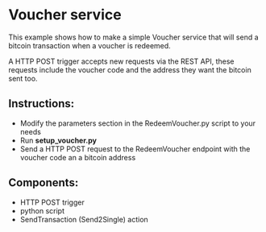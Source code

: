 # Voucher service

This example shows how to make a simple Voucher service that will send a bitcoin transaction when a voucher is redeemed.

A HTTP POST trigger accepts new requests via the REST API, these requests include the voucher code and the address they
want the bitcoin sent too. 



Instructions:
-------------
* Modify the parameters section in the RedeemVoucher.py script to your needs  
* Run **setup_voucher.py**
* Send a HTTP POST request to the RedeemVoucher endpoint with the voucher code an a bitcoin address

Components:
-----------
* HTTP POST trigger
* python script
* SendTransaction (Send2Single) action

